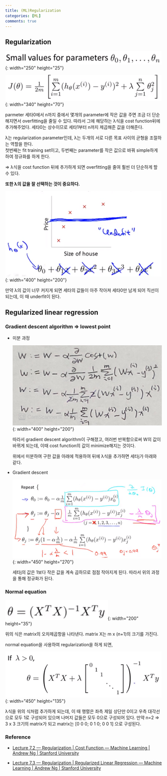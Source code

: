 ```yaml
---
title: (ML)Regularization
categories: [ML]
comments: true
---
```



## Regularization

![Untitled%204.png](/assets/img/20-10-09/Regularization/Untitled%204.png){: width="250" height="25"}

![Untitled%205.png](/assets/img/20-10-09/Regularization/Untitled%205.png){: width="340" height="70"}

parmeter 세타0에서 n까지 중에서 몇개의 parameter에 작은 값을 주면 조금 더 단순해지면서 overfitting을 줄일 수 있다. 따라서 그에 해당하는 λ식을 cost function뒤에 추가해주었다. 세타0는 상수이므로 세타1부터 n까지 제곱해준 값을 더해준다.

λ는 regularization parameter인데, λ는 두개의 서로 다른 목표 사이의 균형을 조절하는 역할을 한다.  
첫번째는 fit training set이고, 두번째는 parameter를 작은 값으로 바꿔 simple하게 하여 정규화를 하게 한다. 

=> λ식을 cost function 뒤에 추가하게 되면 overfitting을 줄여 훨씬 더 단순하게 할 수 있다.  


  
**또한 λ의 값을 잘 선택하는 것이 중요하다.**

   ![Untitled%206.png](/assets/img/20-10-09/Regularization/Untitled%206.png){: width="400" height="200"}

   만약  λ의 값이 너무 커지게 되면 세타의 값들이 아주 작아져 세타0만 남게 되어 직선이 되는데, 이 때 underfit이 된다.  



  
## Regularized linear regression

### Gradient descent algorithm ⇒ lowest point

- 미분 과정

    ![Untitled%207.png](/assets/img/20-10-09/Regularization/Untitled%207.png){: width="400" height="200"}

    따라서 gradient descent algorithm이 구해졌고, 여러번 반복함으로써 W의 값이 바뀌게 되는데, 이때 cost function의 값이 minimize해지는 것이다.

    위에서 미분하여 구한 값을 아래에 적용하여 뒤에 λ식을 추가하면 세타j가 아래와 같다.

- Gradient descent

    ![Untitled%208.png](/assets/img/20-10-09/Regularization/Untitled%208.png){: width="450" height="270"}

    세타j의 값은 1보다 작은 값을 계속 곱하므로 점점 작아지게 된다. 따라서 위의 과정을 통해 정규화가 된다.  

  
  
### Normal equation

![Untitled%209.png](/assets/img/20-10-09/Regularization/Untitled%209.png){: width="200" height="35"}

위의 식은 matrix의 오차제곱항을 나타낸다. matrix X는 m x (n+1)의 크기를 가진다.

normal equation을 사용하여 regularization을 하게 되면,

![Untitled%2010.png](/assets/img/20-10-09/Regularization/Untitled%2010.png){: width="450" height="135"}

 λ식을 위의 식처럼 추가하게 되는데, 이 때  행렬은 좌측 제일 상단만 0이고 우측 대각선으로 모두 1로 구성되어 있으며 나머지 값들은 모두 0으로 구성되어 있다. 만약 n=2 ⇒ 3 x 3 크기의 matrix가 되고 matrix는 [0 0 0; 0 1 0; 0 0 1] 으로 구성된다.



### Reference 

- [Lecture 7.2 — Regularization | Cost Function — Machine Learning | Andrew Ng | Stanford University](https://www.youtube.com/watch?v=KvtGD37Rm5I)

- [Lecture 7.3 — Regularization | Regularized Linear Regression — Machine Learning | Andrew Ng | Stanford University](https://www.youtube.com/watch?v=qbvRdrd0yJ8)

